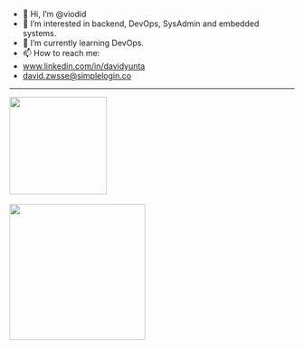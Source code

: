 - 👋 Hi, I’m @viodid
- 👀 I’m interested in backend, DevOps, SysAdmin and embedded systems.
- 🌱 I’m currently learning DevOps.
- 📫 How to reach me: 
-   www.linkedin.com/in/davidyunta
-   david.zwsse@simplelogin.co

<!---
viodid/viodid is a ✨ special ✨ repository because its `README.md` (this file) appears on your GitHub profile.
You can click the Preview link to take a look at your changes.
--->

---

<a href="https://github.com/denvercoder1/github-readme-streak-stats">
  <img height=172 align="center" src="http://github-readme-streak-stats.herokuapp.com?user=viodid&theme=gruvbox" />
</a>
<br><br>
<a href="https://github.com/anuraghazra/github-readme-stats">
  <img height=240 align="center" src="https://github-readme-stats.vercel.app/api/top-langs/?username=viodid&layout=compact&theme=gruvbox&hide=html,css,scss,sass,hack&size_weight=0.5&count_weight=0.5&langs_count=6" />
</a>
